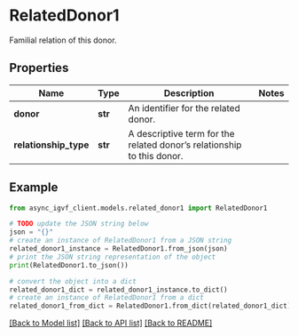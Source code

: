 # RelatedDonor1

Familial relation of this donor.

## Properties

Name | Type | Description | Notes
------------ | ------------- | ------------- | -------------
**donor** | **str** | An identifier for the related donor. | 
**relationship_type** | **str** | A descriptive term for the related donor’s relationship to this donor. | 

## Example

```python
from async_igvf_client.models.related_donor1 import RelatedDonor1

# TODO update the JSON string below
json = "{}"
# create an instance of RelatedDonor1 from a JSON string
related_donor1_instance = RelatedDonor1.from_json(json)
# print the JSON string representation of the object
print(RelatedDonor1.to_json())

# convert the object into a dict
related_donor1_dict = related_donor1_instance.to_dict()
# create an instance of RelatedDonor1 from a dict
related_donor1_from_dict = RelatedDonor1.from_dict(related_donor1_dict)
```
[[Back to Model list]](../README.md#documentation-for-models) [[Back to API list]](../README.md#documentation-for-api-endpoints) [[Back to README]](../README.md)


